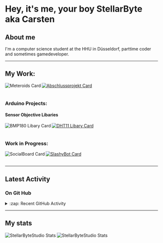 # Hey, it's me, your boy StellarByte aka Carsten


## About me
I'm a computer science student at the HHU in Düsseldorf, parttime coder and sometimes gamedeveloper.

---

## My Work:

[<img align="left" alt="Meteroids Card" src="https://github-readme-stats.vercel.app/api/pin/?username=StellarByteStudios&repo=Meteroids&theme=tokyonight&width=200">](https://github.com/StellarByteStudios/Meteroids)  

[<img align="center" alt="Abschlussprojekt Card" src="https://github-readme-stats.vercel.app/api/pin/?username=StellarByteStudios&repo=Dungeon-Escape&theme=tokyonight&width=200">](https://github.com/StellarByteStudios/Dungeon-Escape)  
<br />

### Arduino Projects:
#### Sensor Objective Libaries

[<img align="left" alt="BMP180 Libary Card" src="https://github-readme-stats.vercel.app/api/pin/?username=StellarByteStudios&repo=BMP180-Arduino-Libary&theme=tokyonight&width=200">](https://github.com/StellarByteStudios/BMP180-Arduino-Libary)  

[<img align="center" alt="DHT11 Libary Card" src="https://github-readme-stats.vercel.app/api/pin/?username=StellarByteStudios&repo=DHT11-Arduino-Libary&theme=tokyonight&width=200">](https://github.com/StellarByteStudios/DHT11-Arduino-Libary)  
<br />

### Work in Progress:
[<img align="left" alt="SocialBoard Card" src="https://github-readme-stats.vercel.app/api/pin/?username=StellarByteStudios&repo=SocialBoard&theme=tokyonight&width=200">](https://github.com/StellarByteStudios/SocialBoard)  

[<img align="center" alt="SlashyBot Card" src="https://github-readme-stats.vercel.app/api/pin/?username=StellarByteStudios&repo=SlashyBot&theme=tokyonight&width=200">](https://github.com/StellarByteStudios/SlashyBot)  
<br />

---

## Latest Activity

### On Git Hub

<details>
  <summary>:zap: Recent GitHub Activity</summary>
  
<!--START_SECTION:activity-->
1. 🎉 Merged PR [#10](https://github.com/StellarByteStudios/SocialBoard/pull/10) in [StellarByteStudios/SocialBoard](https://github.com/StellarByteStudios/SocialBoard)
2. 💪 Opened PR [#10](https://github.com/StellarByteStudios/SocialBoard/pull/10) in [StellarByteStudios/SocialBoard](https://github.com/StellarByteStudios/SocialBoard)
3. 🎉 Merged PR [#9](https://github.com/StellarByteStudios/SocialBoard/pull/9) in [StellarByteStudios/SocialBoard](https://github.com/StellarByteStudios/SocialBoard)
4. 🗣 Commented on [#9](https://github.com/StellarByteStudios/SocialBoard/issues/9) in [StellarByteStudios/SocialBoard](https://github.com/StellarByteStudios/SocialBoard)
5. 💪 Opened PR [#9](https://github.com/StellarByteStudios/SocialBoard/pull/9) in [StellarByteStudios/SocialBoard](https://github.com/StellarByteStudios/SocialBoard)
6. 🎉 Merged PR [#8](https://github.com/StellarByteStudios/SocialBoard/pull/8) in [StellarByteStudios/SocialBoard](https://github.com/StellarByteStudios/SocialBoard)
7. 🗣 Commented on [#8](https://github.com/StellarByteStudios/SocialBoard/issues/8) in [StellarByteStudios/SocialBoard](https://github.com/StellarByteStudios/SocialBoard)
8. 💪 Opened PR [#8](https://github.com/StellarByteStudios/SocialBoard/pull/8) in [StellarByteStudios/SocialBoard](https://github.com/StellarByteStudios/SocialBoard)
9. 🎉 Merged PR [#7](https://github.com/StellarByteStudios/SocialBoard/pull/7) in [StellarByteStudios/SocialBoard](https://github.com/StellarByteStudios/SocialBoard)
<!--END_SECTION:activity-->
  
 
</details>

---

## My stats

<img align="center" alt="StellarByteStudio Stats" src="https://github-readme-stats.vercel.app/api?username=StellarByteStudios&show_icons=true&count_private=true&theme=tokyonight&hide_rank=false&include_all_commits=false" />

<img align="center" alt="StellarByteStudio Stats" src="https://github-readme-stats.vercel.app/api/top-langs/?username=StellarByteStudios&theme=tokyonight&card_width=445&langs_count=6&layout=compact" />

<br />

